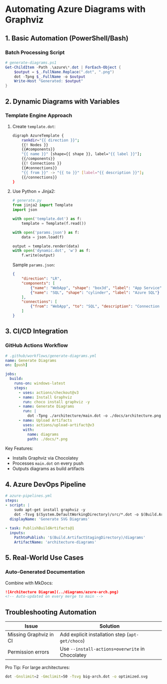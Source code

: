 # Automating Azure Diagrams with Graphviz  

## 1. Basic Automation (PowerShell/Bash)  

### Batch Processing Script  

```powershell
# generate-diagrams.ps1
Get-ChildItem -Path .\azure\*.dot | ForEach-Object {
    $output = $_.FullName.Replace(".dot", ".png")
    dot -Tpng $_.FullName -o $output
    Write-Host "Generated: $output"
}
```

## 2. Dynamic Diagrams with Variables  

### Template Engine Approach  

1. Create `template.dot`:  

    ```bash
    digraph AzureTemplate {
        rankdir="{{ direction }}";
        {{! Nodes }}
        {{#components}}
        "{{ name }}" [shape={{ shape }}, label="{{ label }}"];
        {{/components}}
        {{! Connections }}
        {{#connections}}
        "{{ from }}" -> "{{ to }}" [label="{{ description }}"];
        {{/connections}}
    }
    ```

2. Use Python + Jinja2:  

    ```python
    # generate.py
    from jinja2 import Template
    import json

    with open('template.dot') as f:
        template = Template(f.read())

    with open('params.json') as f:
        data = json.load(f)

    output = template.render(data)
    with open('dynamic.dot', 'w') as f:
        f.write(output)
    ```

    Sample `params.json`:  

    ```json
    {
        "direction": "LR",
        "components": [
            {"name": "WebApp", "shape": "box3d", "label": "App Service"},
            {"name": "SQL", "shape": "cylinder", "label": "Azure SQL"}
        ],
        "connections": [
            {"from": "WebApp", "to": "SQL", "description": "Connection String"}
        ]
    }
    ```

## 3. CI/CD Integration  

### GitHub Actions Workflow  

```yaml
# .github/workflows/generate-diagrams.yml
name: Generate Diagrams
on: [push]

jobs:
  build:
    runs-on: windows-latest
    steps:
      - uses: actions/checkout@v3
      - name: Install Graphviz
        run: choco install graphviz -y
      - name: Generate Diagrams
        run: |
          dot -Tpng ./architecture/main.dot -o ./docs/architecture.png
      - name: Upload Artifacts
        uses: actions/upload-artifact@v3
        with:
          name: diagrams
          path: ./docs/*.png
```

Key Features:  

- Installs Graphviz via Chocolatey  
- Processes `main.dot` on every push  
- Outputs diagrams as build artifacts  

## 4. Azure DevOps Pipeline  

```yaml
# azure-pipelines.yml
steps:
- script: |
    sudo apt-get install graphviz -y
    dot -Tsvg $(System.DefaultWorkingDirectory)/src/*.dot -o $(Build.ArtifactStagingDirectory)/diagrams/
  displayName: 'Generate SVG Diagrams'
  
- task: PublishBuildArtifacts@1
  inputs:
    PathtoPublish: '$(Build.ArtifactStagingDirectory)/diagrams'
    ArtifactName: 'architecture-diagrams'
```

## 5. Real-World Use Cases  

### Auto-Generated Documentation  

Combine with MkDocs:  

```markdown
![Architecture Diagram](../diagrams/azure-arch.png)
<!-- Auto-updated on every merge to main -->
```

## Troubleshooting Automation  

| Issue | Solution |  
|-------|----------|  
| Missing Graphviz in CI | Add explicit installation step (`apt-get/choco`) |  
| Permission errors | Use `--install-actions=overwrite` in Chocolatey |  

Pro Tip: For large architectures:  

```bash
dot -Gnslimit=2 -Gmclimit=50 -Tsvg big-arch.dot -o optimized.svg
```
